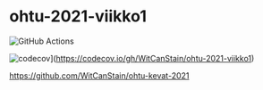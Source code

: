 # ohtu-2021-viikko1



![GitHub Actions](https://github.com/WitCanStain/ohtu-2021-viikko1/workflows/CI/badge.svg) 

![codecov](https://codecov.io/gh/WitCanStain/ohtu-2021-viikko1/branch/main/graph/badge.svg?token=X2PO8IC0QC)](https://codecov.io/gh/WitCanStain/ohtu-2021-viikko1)

https://github.com/WitCanStain/ohtu-kevat-2021

